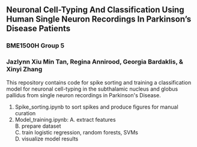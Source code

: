 ## Neuronal Cell-Typing And Classification Using Human Single Neuron Recordings In Parkinson’s Disease Patients

### BME1500H Group 5
### Jazlynn Xiu Min Tan, Regina Annirood, Georgia Bardaklis, & Xinyi Zhang

This repository contains code for spike sorting and training a classification model for neuronal cell-typing in the subthalamic nucleus and globus pallidus from single neuron recordings in Parkinson's Disease.

1. Spike_sorting.ipynb to sort spikes and produce figures for manual curation
2. Model_training.ipynb:
  A. extract features\
  B. prepare dataset\
  C. train logistic regression, random forests, SVMs\
  D. visualize model results
